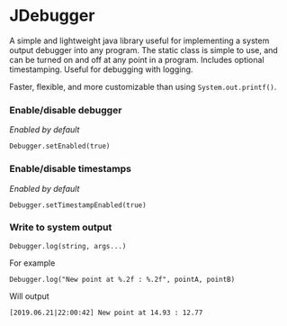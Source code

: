 # JDebugger
A simple and lightweight java library useful for implementing a system output debugger into any program. The static class is simple to use, and can be turned on and off at any point in a program. Includes optional timestamping. Useful for debugging with logging.

Faster, flexible, and more customizable than using `System.out.printf()`.

### Enable/disable debugger
*Enabled by default*

`Debugger.setEnabled(true)`

### Enable/disable timestamps
*Enabled by default*

`Debugger.setTimestampEnabled(true)`

### Write to system output
`Debugger.log(string, args...)`

For example

`Debugger.log("New point at %.2f : %.2f", pointA, pointB)`

Will output

`[2019.06.21|22:00:42] New point at 14.93 : 12.77`
